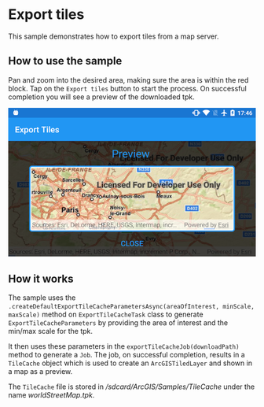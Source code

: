 # Export tiles

This sample demonstrates how to export tiles from a map server.

## How to use the sample

Pan and zoom into the desired area, making sure the area is within the red block. Tap on the `Export tiles` button to start the process. On successful completion you will see a preview of the downloaded tpk.

![](image1.png)


## How it works

The sample uses the `.createDefaultExportTileCacheParametersAsync(areaOfInterest, minScale, maxScale)` method on `ExportTileCacheTask` class to generate `ExportTileCacheParameters` by providing the area of interest and the min/max scale for the tpk. 

It then uses these parameters in the `exportTileCacheJob(downloadPath)` method to generate a `Job`. The job, on successful completion, results in a `TileCache` object which is used to create an `ArcGISTiledLayer` and shown in a map as a preview.

The `TileCache` file is stored in _/sdcard/ArcGIS/Samples/TileCache_ under the name _worldStreetMap.tpk_.